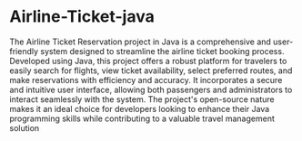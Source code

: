 # Airline-Ticket-java

The Airline Ticket Reservation project in Java is a comprehensive and user-friendly system designed to streamline the airline ticket booking process. Developed using Java, this project offers a robust platform for travelers to easily search for flights, view ticket availability, select preferred routes, and make reservations with efficiency and accuracy. It incorporates a secure and intuitive user interface, allowing both passengers and administrators to interact seamlessly with the system. The project's open-source nature makes it an ideal choice for developers looking to enhance their Java programming skills while contributing to a valuable travel management solution
